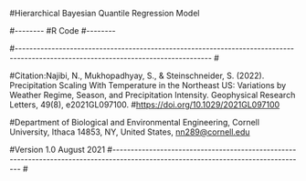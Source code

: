 #Hierarchical Bayesian Quantile Regression Model


#--------
#R Code
#--------


#----------------------------------------------------------------------------------------------------------------------------------- #

#Citation:Najibi, N., Mukhopadhyay, S., & Steinschneider, S. (2022). Precipitation Scaling With Temperature in the Northeast US: Variations by Weather Regime, Season, and Precipitation Intensity. Geophysical Research Letters, 49(8), e2021GL097100.
#https://doi.org/10.1029/2021GL097100

#Department of Biological and Environmental Engineering, Cornell University, Ithaca 14853, NY, United States, nn289@cornell.edu

#Version 1.0 August 2021
#----------------------------------------------------------------------------------------------------------------------------------- #
